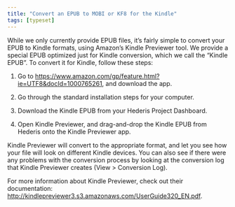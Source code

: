 ```yaml
---
title: "Convert an EPUB to MOBI or KF8 for the Kindle"
tags: [typeset]
---
```

 
<html><body><section data-type="chapter" class="hsecchapter" data-hederis-type="hsecchapter" id="convert-to-kindle" data-pi-attrs="id: convert-to-kindle; data-tags: typeset;" role="doc-chapter" data-tags="typeset" data-author-name=" " data-book-title=" " title="Convert an EPUB to MOBI or KF8 for the Kindle"><p class="hblkp" data-hederis-type="hblkp" id="pe5AYxwhR">While we only currently provide EPUB files, it&#8217;s fairly simple to convert your EPUB to Kindle formats, using Amazon&#8217;s Kindle Previewer tool. We provide a special EPUB optimized just for Kindle conversion, which we call the &#8220;Kindle EPUB&#8221;. To convert it for Kindle, follow these steps:</p><ol class="hwprnumlist" data-hederis-type="hwprnumlist" id="pG4VO4vbr"><li class="hblkoli" data-hederis-type="hblkoli" id="liMdA4tXDp"><p class="hblkoli" data-hederis-type="hblklip" id="pOWwrO5Of">Go to <a href="https://www.amazon.com/gp/feature.html?ie=UTF8&amp;docId=1000765261" data-hederis-type="hspana" id="p7HcEiiwI"><span class="Hyperlink" data-hederis-type="hspnspan" id="pmXJL1YU2">https://www.amazon.com/gp/feature.html?ie=UTF8&amp;docId=1000765261</span></a>, and download the app.</p></li><li class="hblkoli" data-hederis-type="hblkoli" id="liKadOVafP"><p class="hblkoli" data-hederis-type="hblklip" id="pm7zbSh7E">Go through the standard installation steps for your computer.</p></li><li class="hblkoli" data-hederis-type="hblkoli" id="liq7wXtv7K"><p class="hblkoli" data-hederis-type="hblklip" id="p3geQFAjs">Download the Kindle EPUB from your Hederis Project Dashboard.</p></li><li class="hblkoli" data-hederis-type="hblkoli" id="liMoIVvVWE"><p class="hblkoli" data-hederis-type="hblklip" id="p0HR5i5Fh">Open Kindle Previewer, and drag-and-drop the Kindle EPUB from Hederis onto the Kindle Previewer app.</p></li></ol><p class="hblkp" data-hederis-type="hblkp" id="pDskpmDnE">Kindle Previewer will convert to the appropriate format, and let you see how your file will look on different Kindle devices. You can also see if there were any problems with the conversion process by looking at the conversion log that Kindle Previewer creates (View &gt; Conversion Log).</p><p class="hblkp" data-hederis-type="hblkp" id="p3kPuoBdL">For more information about Kindle Previewer, check out their documentation: <a href="http://kindlepreviewer3.s3.amazonaws.com/UserGuide320_EN.pdf" data-hederis-type="hspana" id="pJiZs59SB"><span class="Hyperlink" data-hederis-type="hspnspan" id="pDml7aTQP">http://kindlepreviewer3.s3.amazonaws.com/UserGuide320_EN.pdf</span></a>.</p></section></body></html>
